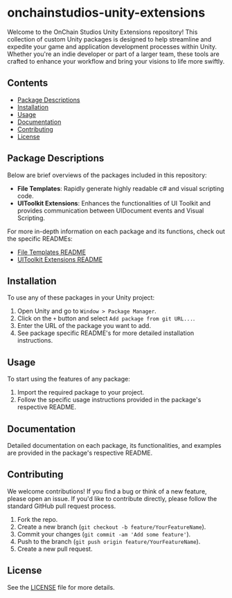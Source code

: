 # onchainstudios-unity-extensions

Welcome to the OnChain Studios Unity Extensions repository! This collection of custom Unity packages is designed to help streamline and expedite your game and application development processes within Unity. Whether you're an indie developer or part of a larger team, these tools are crafted to enhance your workflow and bring your visions to life more swiftly.

## Contents

* [Package Descriptions](#package-descriptions)
* [Installation](#installation)
* [Usage](#usage)
* [Documentation](#documentation)
* [Contributing](#contributing)
* [License](#license)

## Package Descriptions

Below are brief overviews of the packages included in this repository:

- **File Templates**: Rapidly generate highly readable c# and visual scripting code.
- **UIToolkit Extensions**: Enhances the functionalities of UI Toolkit and provides communication between UIDocument events and Visual Scripting.

For more in-depth information on each package and its functions, check out the specific READMEs:

- [File Templates README](./Packages/com.onchainstudios.filetemplates/Documentation/README.md)
- [UIToolkit Extensions README](./Packages/com.onchainstudios.uitoolkitextensions/Documentation/README.md)

## Installation

To use any of these packages in your Unity project:

1. Open Unity and go to `Window > Package Manager`.
2. Click on the `+` button and select `Add package from git URL...`.
3. Enter the URL of the package you want to add.
4. See package specific README's for more detailed installation instructions.

## Usage

To start using the features of any package:

1. Import the required package to your project.
2. Follow the specific usage instructions provided in the package's respective README.

## Documentation

Detailed documentation on each package, its functionalities, and examples are provided in the package's respective README.

## Contributing

We welcome contributions! If you find a bug or think of a new feature, please open an issue. If you'd like to contribute directly, please follow the standard GitHub pull request process.

1. Fork the repo.
2. Create a new branch (`git checkout -b feature/YourFeatureName`).
3. Commit your changes (`git commit -am 'Add some feature'`).
4. Push to the branch (`git push origin feature/YourFeatureName`).
5. Create a new pull request.

## License

See the [LICENSE](./LICENSE.md) file for more details.
